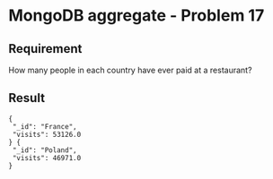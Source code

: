 # MongoDB aggregate - Problem 17

## Requirement

How many people in each country have ever paid at a restaurant?


## Result

```result
{
 "_id": "France",
 "visits": 53126.0
} {
 "_id": "Poland",
 "visits": 46971.0
}

```

